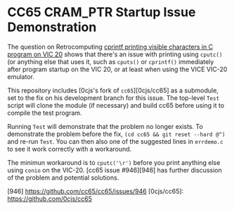 CC65 CRAM_PTR Startup Issue Demonstration
==========================================

The question on Retrocomputing [cprintf printing visible characters in
C program on VIC 20][rc 12492] shows that there's an issue with
printing using `cputc()` (or anything else that uses it, such as
`cputs()` or `cprintf()` immediately after program startup on the VIC
20, or at least when using the VICE VIC-20 emulator.

This repository includes [0cjs's fork of `cc65`][0cjs/cc65] as a
submodule, set to the fix on his development branch for this issue.
The top-level `Test` script will clone the module (if necessary) and
build cc65 before using it to compile the test program.

Running `Test` will demonstrate that the problem no longer exists. To
demonstrate the problem before the fix, `(cd cc65 && git reset --hard
@^)` and re-run `Test`. You can then also one of the suggested lines
in `errdemo.c` to see it work correctly with a workaround.

The minimun workaround is to `cputc('\r')` before you print anything
else using `conio` on the VIC-20. [cc65 issue #946][946] has further
discussion of the problem and potential solutions.



[rc 12492]: https://retrocomputing.stackexchange.com/q/12492/7208
[946] https://github.com/cc65/cc65/issues/946
[0cjs/cc65]: https://github.com/0cjs/cc65
